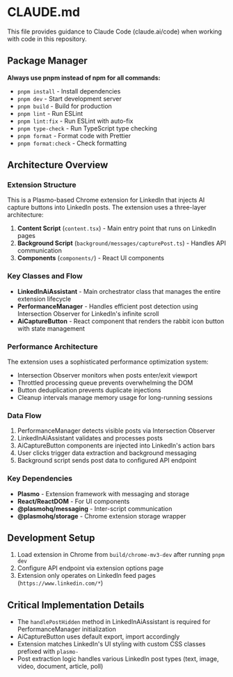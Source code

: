 # CLAUDE.md

This file provides guidance to Claude Code (claude.ai/code) when working with code in this repository.

## Package Manager

**Always use pnpm instead of npm for all commands:**

- `pnpm install` - Install dependencies
- `pnpm dev` - Start development server
- `pnpm build` - Build for production
- `pnpm lint` - Run ESLint
- `pnpm lint:fix` - Run ESLint with auto-fix
- `pnpm type-check` - Run TypeScript type checking
- `pnpm format` - Format code with Prettier
- `pnpm format:check` - Check formatting

## Architecture Overview

### Extension Structure

This is a Plasmo-based Chrome extension for LinkedIn that injects AI capture buttons into LinkedIn posts. The extension uses a three-layer architecture:

1. **Content Script** (`content.tsx`) - Main entry point that runs on LinkedIn pages
2. **Background Script** (`background/messages/capturePost.ts`) - Handles API communication
3. **Components** (`components/`) - React UI components

### Key Classes and Flow

- **LinkedInAiAssistant** - Main orchestrator class that manages the entire extension lifecycle
- **PerformanceManager** - Handles efficient post detection using Intersection Observer for LinkedIn's infinite scroll
- **AiCaptureButton** - React component that renders the rabbit icon button with state management

### Performance Architecture

The extension uses a sophisticated performance optimization system:

- Intersection Observer monitors when posts enter/exit viewport
- Throttled processing queue prevents overwhelming the DOM
- Button deduplication prevents duplicate injections
- Cleanup intervals manage memory usage for long-running sessions

### Data Flow

1. PerformanceManager detects visible posts via Intersection Observer
2. LinkedInAiAssistant validates and processes posts
3. AiCaptureButton components are injected into LinkedIn's action bars
4. User clicks trigger data extraction and background messaging
5. Background script sends post data to configured API endpoint

### Key Dependencies

- **Plasmo** - Extension framework with messaging and storage
- **React/ReactDOM** - For UI components
- **@plasmohq/messaging** - Inter-script communication
- **@plasmohq/storage** - Chrome extension storage wrapper

## Development Setup

1. Load extension in Chrome from `build/chrome-mv3-dev` after running `pnpm dev`
2. Configure API endpoint via extension options page
3. Extension only operates on LinkedIn feed pages (`https://www.linkedin.com/*`)

## Critical Implementation Details

- The `handlePostHidden` method in LinkedInAiAssistant is required for PerformanceManager initialization
- AiCaptureButton uses default export, import accordingly
- Extension matches LinkedIn's UI styling with custom CSS classes prefixed with `plasmo-`
- Post extraction logic handles various LinkedIn post types (text, image, video, document, article, poll)
